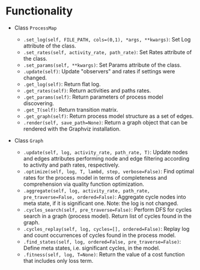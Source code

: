 # Functionality
* Class `ProcessMap`
  - `.set_log(self, FILE_PATH, cols=(0,1), *args, **kwargs)`: Set Log attribute of the class.
  - `.set_rates(self, activity_rate, path_rate)`: Set Rates attribute of the class.
  - `.set_params(self, **kwargs)`: Set Params attribute of the class.
  - `.update(self)`: Update "observers" and rates if settings were changed.
  - `.get_log(self)`: Return flat log.
  - `.get_rates(self)`: Return activities and paths rates.
  - `.get_params(self)`: Return parameters of process model discovering.
  - `.get_T(self)`: Return transition matrix.
  - `.get_graph(self)`: Return process model structure as a set of edges.
  - `.render(self, save_path=None)`: Return a graph object that can be rendered with the Graphviz installation.

* Class `Graph`
  - `.update(self, log, activity_rate, path_rate, T)`: Update nodes and edges attributes performing node and edge filtering according to activity and path rates, respectively.
  - `.optimize(self, log, T, lambd, step, verbose=False)`: Find optimal rates for the process model in terms of completeness and comprehension via quality function optimization.
  - `.aggregate(self, log, activity_rate, path_rate, pre_traverse=False, ordered=False)`: Aggregate cycle nodes into meta state, if it is significant one. Note: the log is not changed.
  - `.cycles_search(self, pre_traverse=False)`: Perform DFS for cycles search in a graph (process model). Return list of cycles found in the graph.
  - `.cycles_replay(self, log, cycles=[], ordered=False)`: Replay log and count occurrences of cycles found in the process model.
  - `.find_states(self, log, ordered=False, pre_traverse=False)`: Define meta states, i.e. significant cycles, in the model.
  - `.fitness(self, log, T=None)`: Return the value of a cost function that includes only loss term.
